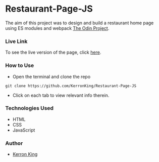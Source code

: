 # Restaurant-Page-JS

The aim of this project was to design and build a restaurant home page using ES modules and webpack [The Odin Project](https://www.theodinproject.com/courses/javascript/lessons/restaurant-page).

### Live Link

To see the live version of the page, click [here]().

### How to Use

* Open the terminal and clone the repo 
```
git clone https://github.com/KerronKing/Restaurant-Page-JS
```
* Click on each tab to view relevant info therein.

### Technologies Used
* HTML
* CSS
* JavaScript

### Author
* [Kerron King](https://github.com/KerronKing)